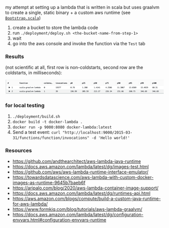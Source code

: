 my attempt at setting up a lambda that is written in scala but uses graalvm to create a single, static binary + a custom
aws runtime (see [`Bootstrap.scala`](./src/main/scala/example/Bootstrap.scala))

1. create a bucket to store the lambda code
2. run `./deployment/deploy.sh <the-bucket-name-from-step-1>`
3. wait
4. go into the aws console and invoke the function via the `Test` tab

### Results

(not scientific at all, first row is non-coldstarts, second row are the coldstarts, in milliseconds):

![Results](./results.png)

### for local testing

1. `./deployment/build.sh`
2. `docker build -t docker-lambda .`
3. `docker run -p 9000:8080 docker-lambda:latest`
4. Send a test event: `curl "http://localhost:9000/2015-03-31/functions/function/invocations" -d 'Hello world!'`

### Resources

- https://github.com/andthearchitect/aws-lambda-java-runtime
- https://docs.aws.amazon.com/lambda/latest/dg/images-test.html
- https://github.com/aws/aws-lambda-runtime-interface-emulator/
- https://towardsdatascience.com/aws-lambda-with-custom-docker-images-as-runtime-9645b7baeb6f
- https://aripalo.com/blog/2020/aws-lambda-container-image-support/
- https://docs.aws.amazon.com/lambda/latest/dg/runtimes-api.html
- https://aws.amazon.com/blogs/compute/build-a-custom-java-runtime-for-aws-lambda/
- https://www.formkiq.com/blog/tutorials/aws-lambda-graalvm/
- https://docs.aws.amazon.com/lambda/latest/dg/configuration-envvars.html#configuration-envvars-runtime
